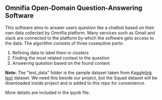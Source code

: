 ## Omnifia Open-Domain Question-Answering Software
This software aims to answer users question like a chatbot based on their own data collected by Omnifia platform. Many services such as Gmail and slack are connected to the platform by which the software gets access to the data. 
The algorithm consists of three cosequtive parts:


1.   Refining data to label them in clusters
2.   Finding the most related context to the question
3.   Answering question based on the found context

**Note:** The "text_data" folder is the sample dataset taken from Kaggle[link text](https://www.kaggle.com/datasets/rtatman/questionanswer-dataset) dataset. We need this beside our project, but the Squad dataset will be downloaded inside project and is added to this repo for convenience.

More details are included in the ipynb file.
